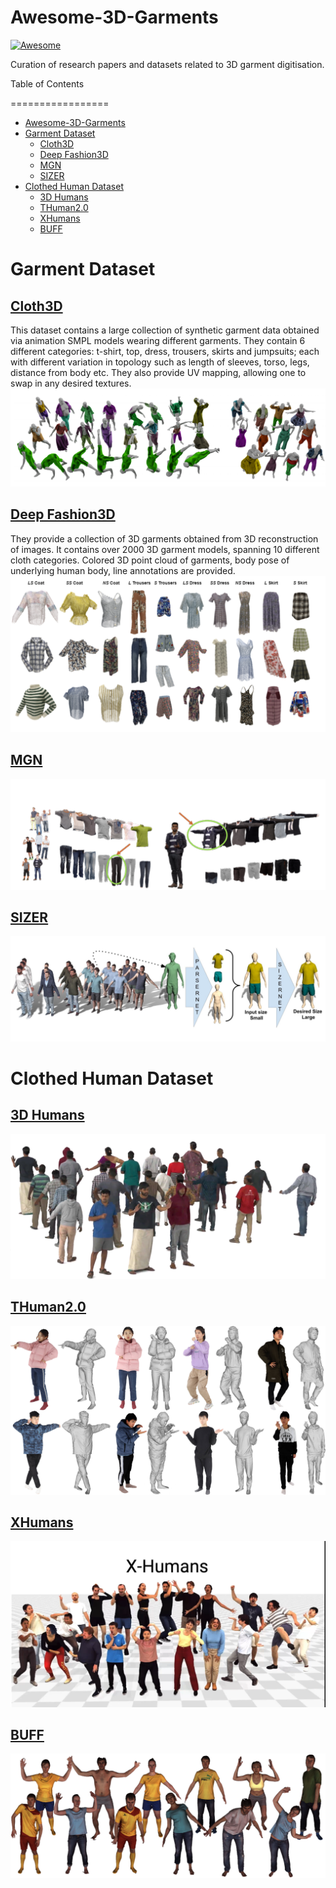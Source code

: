 # Awesome-3D-Garments

[![Awesome](https://awesome.re/badge.svg)](https://awesome.re)

Curation of research papers and datasets related to 3D garment digitisation. 

Table of Contents

=================

- [Awesome-3D-Garments](#awesome-3d-garments)
- [Garment Dataset](#garment-dataset)
	- [Cloth3D](#cloth3d)
	- [Deep Fashion3D](#deep-fashion3d)
	- [MGN](#mgn)
	- [SIZER](#sizer)
- [Clothed Human Dataset](#clothed-human-dataset)
	- [3D Humans](3d-humans)
	- [THuman2.0](#thuman2.0)
	- [XHumans](#xhumans)
	- [BUFF](#buff)




# Garment Dataset 
## [Cloth3D](https://chalearnlap.cvc.uab.cat/dataset/38/description/)
This dataset contains a large collection of synthetic garment data obtained via animation SMPL models wearing different garments. They contain 6 different categories: t-shirt, top, dress, trousers, skirts and jumpsuits; each with different variation in topology such as length of sleeves, torso, legs, distance from body etc.  They also provide UV mapping, allowing one to swap in any desired textures. 
![](images/cloth3d.png)


## [Deep Fashion3D](https://github.com/kv2000/deepFashion3D) 
They provide a collection of 3D garments obtained from 3D reconstruction of images. It contains over 2000 3D garment models, spanning 10 different cloth categories. Colored 3D point cloud of garments, body pose of underlying human body, line annotations are provided.
![](images/deepfashion3d.png)

## [MGN](https://virtualhumans.mpi-inf.mpg.de/mgn)
![](images/mgn.png)


## [SIZER](https://virtualhumans.mpi-inf.mpg.de/sizer/)
![](images/sizer.jpg)

# Clothed Human Dataset
## [3D Humans](https://cvit.iiit.ac.in/research/projects/cvit-projects/3dhumans)
![](images/3dhumans.png)


## [THuman2.0](https://github.com/ytrock/THuman2.0-Dataset)
![](images/thuman.jpg)



## [XHumans](https://github.com/Skype-line/X-Avatar)
![](images/xhumans.png)


## [BUFF](https://buff.is.tue.mpg.de/)
![](images/buff.png)

